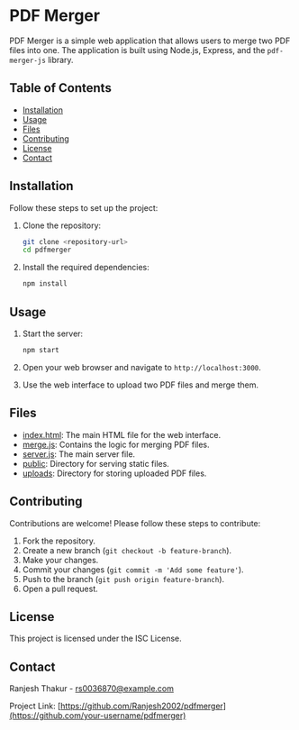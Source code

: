 # PDF Merger

PDF Merger is a simple web application that allows users to merge two PDF files into one. The application is built using Node.js, Express, and the `pdf-merger-js` library.

## Table of Contents

- [Installation](#installation)
- [Usage](#usage)
- [Files](#files)
- [Contributing](#contributing)
- [License](#license)
- [Contact](#contact)

## Installation

Follow these steps to set up the project:

1. Clone the repository:
    ```bash
    git clone <repository-url>
    cd pdfmerger
    ```

2. Install the required dependencies:
    ```bash
    npm install
    ```

## Usage

1. Start the server:
    ```bash
    npm start
    ```

2. Open your web browser and navigate to `http://localhost:3000`.

3. Use the web interface to upload two PDF files and merge them.

## Files

- [index.html](http://_vscodecontentref_/0): The main HTML file for the web interface.
- [merge.js](http://_vscodecontentref_/1): Contains the logic for merging PDF files.
- [server.js](http://_vscodecontentref_/2): The main server file.
- [public](http://_vscodecontentref_/3): Directory for serving static files.
- [uploads](http://_vscodecontentref_/4): Directory for storing uploaded PDF files.

## Contributing

Contributions are welcome! Please follow these steps to contribute:

1. Fork the repository.
2. Create a new branch (`git checkout -b feature-branch`).
3. Make your changes.
4. Commit your changes (`git commit -m 'Add some feature'`).
5. Push to the branch (`git push origin feature-branch`).
6. Open a pull request.

## License

This project is licensed under the ISC License.

## Contact

Ranjesh Thakur - [rs0036870@example.com](mailto:your-email@example.com)

Project Link: [https://github.com/Ranjesh2002/pdfmerger](https://github.com/your-username/pdfmerger)
